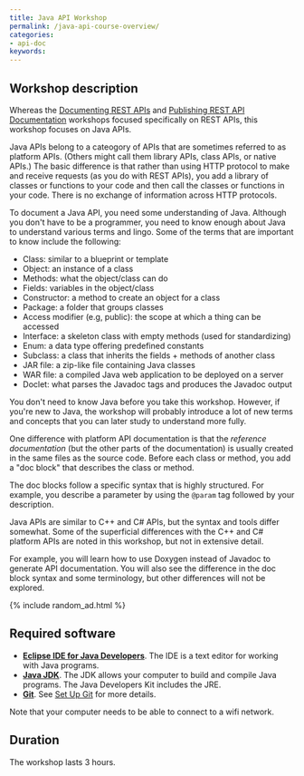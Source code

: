```yaml
---
title: Java API Workshop
permalink: /java-api-course-overview/
categories:
- api-doc
keywords:
---
```


<h2>Workshop description</h2>

Whereas the [Documenting REST APIs](http://idratherbewriting.com/documenting-rest-apis-course-overview) and [Publishing REST API Documentation](http://idratherbewriting.com/publishing-rest-apis-course-overview) workshops focused specifically on REST APIs, this workshop focuses on Java APIs.

Java APIs belong to a cateogory of APIs that are sometimes referred to as platform APIs. (Others might call them library APIs, class APIs, or native APIs.) The basic difference is that rather than using HTTP protocol to make and receive requests (as you do with REST APIs), you add a library of classes or functions to your code and then call the classes or functions in your code. There is no exchange of information across HTTP protocols.

To document a Java API, you need some understanding of Java. Although you don't have to be a programmer, you need to know enough about Java to understand various terms and lingo. Some of the terms that are important to know include the following:

* Class: similar to a blueprint or template
* Object: an instance of a class
* Methods: what the object/class can do
* Fields: variables in the object/class
* Constructor: a method to create an object for a class
* Package: a folder that groups classes
* Access modifier (e.g, public): the scope at which a thing can be accessed
* Interface: a skeleton class with empty methods (used for standardizing)
* Enum: a data type offering predefined constants
* Subclass: a class that inherits the fields + methods of another class
* JAR file: a zip-like file containing Java classes
* WAR file: a compiled Java web application to be deployed on a server
* Doclet: what parses the Javadoc tags and produces the Javadoc output

You don't need to know Java before you take this workshop. However, if you're new to Java, the workshop will probably introduce a lot of new terms and concepts that you can later study to understand more fully.

One difference with platform API documentation is that the *reference documentation* (but the other parts of the documentation) is usually created in the same files as the source code. Before each class or method, you add a "doc block" that describes the class or method.

The doc blocks follow a specific syntax that is highly structured. For example, you describe a parameter by using the `@param` tag followed by your description.

Java APIs are similar to C++ and C# APIs, but the syntax and tools differ somewhat. Some of the superficial differences with the C++ and C# platform APIs are noted in this workshop, but not in extensive detail.

For example, you will learn how to use Doxygen instead of Javadoc to generate API documentation. You will also see the difference in the doc block syntax and some terminology, but other differences will not be explored.

{% include random_ad.html %}

<h2>Required software</h2>

* **[Eclipse IDE for Java Developers](http://www.eclipse.org/downloads/packages/eclipse-ide-java-developers/keplersr1)**. The IDE is a text editor for working with Java programs.
* **[Java JDK](http://www.oracle.com/technetwork/java/javase/downloads/index.html)**. The JDK allows your computer to build and compile Java programs. The Java Developers Kit includes the JRE.
* **[Git](https://git-scm.com/)**. See [Set Up Git](https://help.github.com/articles/set-up-git/) for more details.

Note that your computer needs to be able to connect to a wifi network.

<h2>Duration</h2>

The workshop lasts 3 hours.
